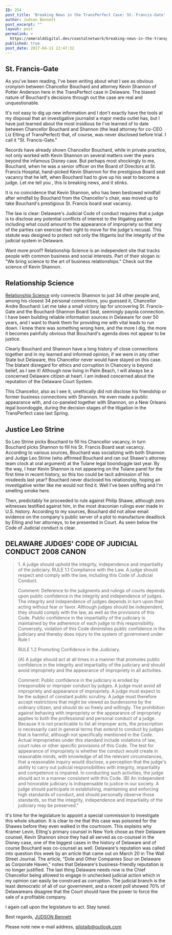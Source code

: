 ```yaml
---
ID: 254
post_title: 'Breaking News in the TransPerfect Case: St. Francis-Gate'
author: Judson Bennett
post_excerpt: ""
layout: post
permalink: >
  https://emeralddigital.dev/coastalnetwork/breaking-news-in-the-transperfect-case-st-francis-gate/
published: true
post_date: 2017-04-11 22:47:32
---
```

<div id="mod_43331999" class="full module moduleText">
<h2 class="subtitle">St. Francis-Gate</h2>
<div id="txtd_43331999" class="txtd">

As you've been reading, I've been writing about what I see as obvious cronyism between Chancellor Bouchard and attorney Kevin Shannon of Potter Anderson here in the TransPerfect case in Delaware. The biased nature of Bouchard's decisions through out the case are real and unquestionable.

It's not easy to dig up new information and I don't exactly have the tools at my disposal that an investigative journalist a major media outlet has, but I have just learned about the most insidious tie I've learned of to date between Chancellor Bouchard and Shannon (the lead attorney for co-CEO Liz Elting of TransPerfect) that, of course, was never disclosed before trial. I call it "St. Francis-Gate."

Records have already shown Chancellor Bouchard, while in private practice, not only worked with Kevin Shannon on several matters over the years beyond the infamous Disney case. But perhaps most shockingly to me, Bouchard, when he was a senior officer on the Board of Directors at St. Francis Hospital, hand-picked Kevin Shannon for the prestigious Board seat vacancy that he left, when Bouchard had to give up his seat to become a judge. Let me tell you , this is breaking news, and it stinks.

It is no coincidence that Kevin Shannon, who has been bestowed windfall after windfall by Bouchard from the Chancellor's chair, was moved up to take Bouchard's prestigious St. Francis board seat vacancy.

The law is clear: Delaware's Judicial Code of conduct requires that a judge is to disclose any potential conflicts of interest to the litigating parties including what could amount to the appearance of impropriety so that any of the parties can exercise their right to move for the judge's recusal. This statute was designed to protect not only the litigants but the integrity of the judicial system in Delaware.

Want more proof? Relationship Science is an independent site that tracks people with common business and social interests. Part of their slogan is: "We bring science to the art of business relationships." Check out the science of Kevin Shannon.

</div>
</div>
<div id="mod_43332000" class="full module moduleText">
<h2 class="subtitle">Relationship Science</h2>
<div id="txtd_43332000" class="txtd">

<a href="https://relationshipscience.com/kevin-r-shannon-p163961110" rel="nofollow">Relationship Science</a> only connects Shannon to just 34 other people and, among his closest 34 personal connections, you guessed it, Chancellor Andre Bouchard: Let me take a small victory lap for uncovering St. Francis-Gate and the Bouchard-Shannon Board Seat, seemingly payola connection. I have been building reliable information sources in Delaware for over 50 years, and I want to thank them for providing me with vital leads to run down. I knew there was something wrong here, and the more I dig, the more it becomes painfully obvious that Bouchard's agenda does not appear to be justice.

Clearly Bouchard and Shannon have a long history of close connections together and in my learned and informed opinion, if we were in any other State but Delaware, this Chancellor never would have stayed on this case. The blatant disregard for ethics and corruption in Chancery is beyond belief, as I see it! Although now living in Palm Beach, I will always be a concerned Delaware citizen at heart. I am indeed concerned about the reputation of the Delaware Court System.

This Chancellor, also as I see it, unethically did not disclose his friendship or former business connections with Shannon. He even made a public appearance with, and co-paneled together with Shannon, on a New Orleans legal boondoggle, during the decision stages of the litigation in the TransPerfect case last Spring.

</div>
</div>
<div id="mod_43332002" class="full module moduleText">
<h2 class="subtitle">Justice Leo Strine</h2>
<div id="txtd_43332002" class="txtd">

So Leo Strine picks Bouchard to fill his Chancellor vacancy, in turn Bouchard picks Shannon to fill his St. Francis Board seat vacancy. According to various sources, Bouchard was socializing with both Shannon and Judge Leo Strine (who affirmed Bouchard and ran out Shawe's attorney team clock at oral argument) at the Tulane legal boondoggle last year. By the way, I hear Kevin Shannon is not appearing on the Tulane panel for the first time in recent history, so this too could be tacit admission of his misdeeds last year?
Bouchard never disclosed his relationship, hoping an investigative writer like me would not find it. Well I've been sniffing and I'm smelling smoke here.

Then, predictably he proceeded to rule against Philip Shawe, although zero witnesses testified against him, in the most draconian rulings ever made in U.S. history. According to my sources, Bouchard did not allow email evidence on the company's public server of a plot to manufacture deadlock by Elting and her attorneys, to be presented in Court.
As seen below the Code of Judicial conduct is clear.

</div>
</div>
<div id="mod_43332004" class="full module moduleText">
<h2 class="subtitle">DELAWARE JUDGES' CODE OF JUDICIAL CONDUCT 2008 CANON</h2>
<div id="txtd_43332004" class="txtd">
<blockquote>1. A judge should uphold the integrity, independence and impartiality of the judiciary. RULE 1.1 Compliance with the Law. A judge should respect and comply with the law, including this Code of Judicial Conduct.

Comment: Deference to the judgments and rulings of courts depends upon public confidence in the integrity and independence of judges. The integrity and independence of judges depends in turn upon their acting without fear or favor. Although judges should be independent, they should comply with the law, as well as the provisions of this Code. Public confidence in the impartiality of the judiciary is maintained by the adherence of each judge to this responsibility. Conversely, violation of this Code diminishes public confidence in the judiciary and thereby does injury to the system of government under Rule l

RULE 1.2 Promoting Confidence in the Judiciary.

(A) A judge should act at all times in a manner that promotes public confidence in the integrity and impartiality of the judiciary and should avoid impropriety and the appearance of impropriety in all activities.

Comment: Public confidence in the judiciary is eroded by irresponsible or improper conduct by judges. A judge must avoid all impropriety and appearance of impropriety. A judge must expect to be the subject of constant public scrutiny. A judge must therefore accept restrictions that might be viewed as burdensome by the ordinary citizen, and should do so freely and willingly. The prohibition against behaving with impropriety or the appearance of impropriety applies to both the professional and personal conduct of a judge. Because it is not practicable to list all improper acts, the proscription is necessarily cast in general terms that extend to conduct by judges that is harmful, although not specifically mentioned in the Code. Actual improprieties under this standard include violations of law, court rules or other specific provisions of this Code.
The test for appearance of impropriety is whether the conduct would create in reasonable minds, with knowledge of all the relevant circumstances, that a reasonable inquiry would disclose, a perception that the judge's ability to carry out judicial responsibilities with integrity, impartiality and competence is impaired. In conducting such activities, the judge should act in a manner consistent with this Code.
(B) An independent and honorable judiciary is indispensable to justice in our society. A judge should participate in establishing, maintaining and enforcing high standards of conduct, and should personally observe those standards, so that the integrity, independence and impartiality of the judiciary may be preserved."</blockquote>
It's time for the legislature to appoint a special commission to investigate this whole situation. It is clear to me that this case was poisoned for the Shawes before they even walked in the courtroom. This explains why Kramer Levin, Elitng's primary counsel in New York chose as their Delaware counsel, Kevin Shannon since they had all served as co-counsel in the Disney case, one of the biggest cases in the history of Delaware and of course Bouchard was co-counsel as well.
Delaware's reputation was called into question this week by an article that came out on March 20 in The Wall Street Journal. The article, "Dole and Other Companies Sour on Delaware as Corporate Haven," notes that Delaware's business-friendly reputation is no longer justified. The last thing Delaware needs now is the Chief Chancellor being allowed to engage in unchecked judicial action which in my opinion can easily be construed as corruption. The judicial branch is the least democratic of all of our government, and a recent poll showed 70% of Delawareans disagree that the Court should have the power to force the sale of a profitable company.

I again call upon the legislature to act.
Stay tuned.

Best regards,
<a href="https://www.facebook.com/judson.bennett.77" rel="nofollow">JUDSON Bennett</a>

Please note new e-mail address, <a href="mailto:pilotjb@outlook.com" rel="nofollow">pilotajb@outlook.com</a>

</div>
</div>